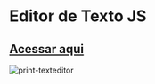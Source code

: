 # Editor de Texto JS
## [Acessar aqui](https://finished-fort.000webhostapp.com/editorText/)
![print-texteditor](https://user-images.githubusercontent.com/50744385/86653333-7cb13800-bfbb-11ea-87e5-eb62d2ce0c07.png)
